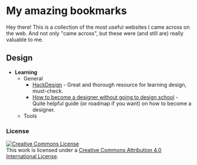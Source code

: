 # My amazing bookmarks
Hey there!
This is a collection of the most useful websites I came across on the web.
And not only "came across", but these were (and still are) really valuable to me.

## Design
+ **Learning**
	+ General
		+ [HackDesign](https://hackdesign.org/) - Great and thorough resource for learning design, must-check.
		+ [How to become a designer without going to design school](http://www.karenx.com/blog/how-to-become-a-designer-without-going-to-design-school/) - Quite helpful guide (or roadmap if you want) on how to become a designer.
	+ Tools
		


### License
<a rel="license" href="http://creativecommons.org/licenses/by/4.0/"><img alt="Creative Commons License" style="border-width:0" src="https://i.creativecommons.org/l/by/4.0/88x31.png" /></a><br />This work is licensed under a <a rel="license" href="http://creativecommons.org/licenses/by/4.0/">Creative Commons Attribution 4.0 International License</a>.